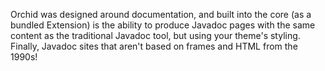Orchid was designed around documentation, and built into the core (as a bundled Extension) is the ability to produce 
Javadoc pages with the same content as the traditional Javadoc tool, but using your theme's styling. Finally, Javadoc
sites that aren't based on frames and HTML from the 1990s!